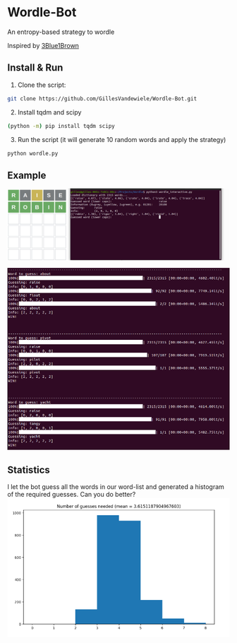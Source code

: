 # Wordle-Bot
An entropy-based strategy to wordle


Inspired by [3Blue1Brown](https://www.youtube.com/watch?v=v68zYyaEmEA)

## Install & Run

1. Clone the script: 
```bash
git clone https://github.com/GillesVandewiele/Wordle-Bot.git
```

2. Install tqdm and scipy
```bash
(python -m) pip install tqdm scipy
```

3. Run the script (it will generate 10 random words and apply the strategy)
```bash
python wordle.py
```

## Example

![Interactive](wordle_interactive.png)

![Example of execution](wordle_bot.png)

## Statistics

I let the bot guess all the words in our word-list and generated a histogram of the required guesses. Can you do better?
![Statistics](wordle_stats_final.png)
